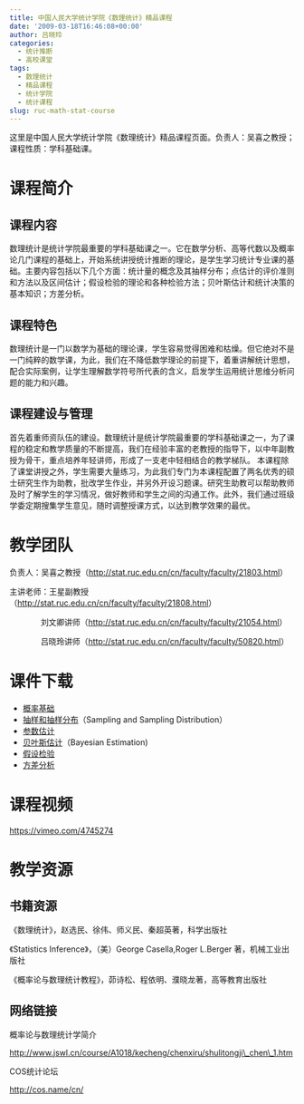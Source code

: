 ```yaml
---
title: 中国人民大学统计学院《数理统计》精品课程
date: '2009-03-18T16:46:08+00:00'
author: 吕晓玲
categories:
  - 统计推断
  - 高校课堂
tags:
  - 数理统计
  - 精品课程
  - 统计学院
  - 统计课程
slug: ruc-math-stat-course
---
```


这里是中国人民大学统计学院《数理统计》精品课程页面。负责人：吴喜之教授；课程性质：学科基础课。

# 课程简介

## 课程内容

数理统计是统计学院最重要的学科基础课之一。它在数学分析、高等代数以及概率论几门课程的基础上，开始系统讲授统计推断的理论，是学生学习统计专业课的基础。主要内容包括以下几个方面：统计量的概念及其抽样分布；点估计的评价准则和方法以及区间估计；假设检验的理论和各种检验方法；贝叶斯估计和统计决策的基本知识；方差分析。
<!--more-->

## 课程特色

数理统计是一门以数学为基础的理论课，学生容易觉得困难和枯燥。但它绝对不是一门纯粹的数学课，为此，我们在不降低数学理论的前提下，着重讲解统计思想，配合实际案例，让学生理解数学符号所代表的含义，启发学生运用统计思维分析问题的能力和兴趣。

## 课程建设与管理

首先着重师资队伍的建设。数理统计是统计学院最重要的学科基础课之一，为了课程的稳定和教学质量的不断提高，我们在经验丰富的老教授的指导下，以中年副教授为骨干，重点培养年轻讲师，形成了一支老中轻相结合的教学梯队。 本课程除了课堂讲授之外，学生需要大量练习，为此我们专门为本课程配置了两名优秀的硕士研究生作为助教，批改学生作业，并另外开设习题课。研究生助教可以帮助教师及时了解学生的学习情况，做好教师和学生之间的沟通工作。此外，我们通过班级学委定期搜集学生意见，随时调整授课方式，以达到教学效果的最优。

# 教学团队

负责人：吴喜之教授（<http://stat.ruc.edu.cn/cn/faculty/faculty/21803.html>）

主讲老师：王星副教授（<http://stat.ruc.edu.cn/cn/faculty/faculty/21808.html>）

              刘文卿讲师（<http://stat.ruc.edu.cn/cn/faculty/faculty/21054.html>）

              吕晓玲讲师（<http://stat.ruc.edu.cn/cn/faculty/faculty/50820.html>）

# 课件下载

* [概率基础](https://uploads.cosx.org/2009/06/Probability.ppt)
* [抽样和抽样分布](https://uploads.cosx.org/2009/06/Sampling_dist.ppt)（Sampling and Sampling Distribution）
* [参数估计](https://uploads.cosx.org/2009/06/Parameter_est.ppt)
* [贝叶斯估计](https://uploads.cosx.org/2009/06/Bayes.ppt)（Bayesian Estimation)
* [假设检验](https://uploads.cosx.org/2009/06/Hypothesis_test.ppt)
* [方差分析](https://uploads.cosx.org/2009/06/ANOVA.ppt)

# 课程视频

<https://vimeo.com/4745274>

# 教学资源

## 书籍资源

《数理统计》，赵选民、徐伟、师义民、秦超英著，科学出版社

《Statistics Inference》，（美）George Casella,Roger L.Berger 著，机械工业出版社

《概率论与数理统计教程》，茆诗松、程依明、濮晓龙著，高等教育出版社

## 网络链接

概率论与数理统计学简介

<http://www.jswl.cn/course/A1018/kecheng/chenxiru/shulitongji\_chen\_1.htm>

COS统计论坛

<http://cos.name/cn/>
